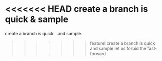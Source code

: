 <<<<<<< HEAD
create a branch is quick & sample
=======
create a branch is quick　and sample.
>>>>>>> featurel
create a branch is quick and sample
let us forbid the fast-forward
